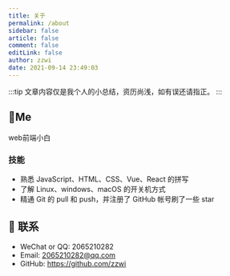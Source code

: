 ```yaml
---
title: 关于
permalink: /about
sidebar: false
article: false
comment: false
editLink: false
author: zzwi
date: 2021-09-14 23:49:03
---
```


:::tip
文章内容仅是我个人的小总结，资历尚浅，如有误还请指正。
:::


## 🐼Me
web前端小白

### 技能
* 熟悉 JavaScript、HTML、CSS、Vue、React 的拼写
* 了解 Linux、windows、macOS 的开关机方式
* 精通 Git 的 pull 和 push，并注册了 GitHub 帐号刷了一些 star

<!-- 本人↓↓↓

<img src='https://cdn.jsdelivr.net/gh/xugaoyi/image_store/blog/20200103123203.jpg' alt='本人照片' style="width:106px;"> -->

## :email: 联系

- WeChat or QQ: <a :href="qqUrl" class='qq'>2065210282</a>
- Email:  <a href="mailto:894072666@qq.com">2065210282@qq.com</a>
- GitHub: <https://github.com/zzwi>


<script>
  export default {
    data(){
      return {
        qqUrl: 'tencent://message/?uin=2065210282&Site=&Menu=yes'
      }
    },
    mounted(){
      const flag =  navigator.userAgent.match(/(phone|pad|pod|iPhone|iPod|ios|iPad|Android|Mobile|BlackBerry|IEMobile|MQQBrowser|JUC|Fennec|wOSBrowser|BrowserNG|WebOS|Symbian|Windows Phone)/i);
      if(flag){
        this.qqUrl = 'mqqwpa://im/chat?chat_type=wpa&uin=2065210282&version=1&src_type=web&web_src=oicqzone.com'
      }
    }
  }
</script>
